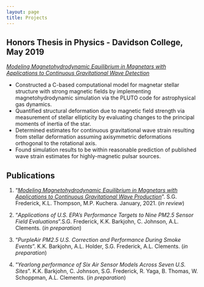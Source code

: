 ```yaml
---
layout: page
title: Projects
---
```

## Honors Thesis in Physics - Davidson College, May 2019
[_Modeling Magnetohydrodynamic Equilibrium in Magnetars with Applications to Continuous Gravitational Wave Detection_](https://samfrederick.github.io/about/media/docs/frederick-thesis.pdf)
- Constructed a C-based computational model for magnetar stellar structure with strong magnetic fields by implementing magnetohydrodynamic simulation via the PLUTO code for astrophysical gas dynamics.
- Quantified structural deformation due to magnetic field strength via measurement of stellar ellipticity by evaluating changes to the principal moments of inertia of the star.
- Determined estimates for continuous gravitational wave strain resulting from stellar deformation assuming axisymmetric deformations orthogonal to the rotational axis.
- Found simulation results to be within reasonable prediction of published wave strain estimates for highly-magnetic pulsar sources.

## Publications
1. “[_Modeling  Magnetohydrodynamic  Equilibrium  in  Magnetars  with  Applications  to  Continuous  Gravitational Wave Production_](https://arxiv.org/abs/2002.02619)”. S.G. Frederick, K.L. Thompson, M.P. Kuchera. January, 2021. (_in review_)

2. “_Applications of U.S. EPA’s Performance Targets to Nine PM2.5 Sensor Field Evaluations_”.S.G. Frederick, K.K. Barkjohn, C. Johnson, A.L. Clements. (_in preparation_)

3. “_PurpleAir PM2.5 U.S. Correction and Performance During Smoke Events_”. K.K. Barkjohn, A.L. Holder, S.G. Frederick, A.L. Clements. (_in preparation_)

4. “_Yearlong performance of Six Air Sensor Models Across Seven U.S. Sites_”. K.K. Barkjohn, C. Johnson, S.G. Frederick, R. Yaga, B. Thomas, W. Schoppman, A.L. Clements. (_in preparation_)
